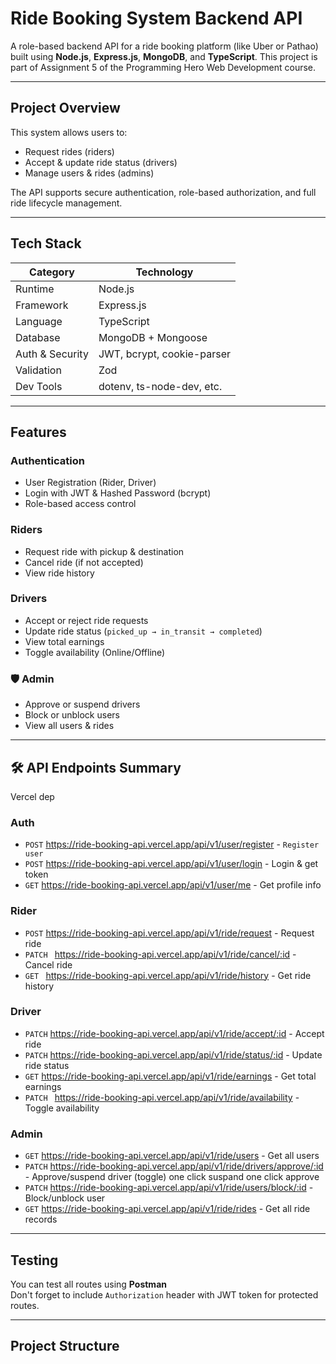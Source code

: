 #  Ride Booking System Backend API

A role-based backend API for a ride booking platform (like Uber or Pathao) built using **Node.js**, **Express.js**, **MongoDB**, and **TypeScript**. This project is part of Assignment 5 of the Programming Hero Web Development course.

---

##  Project Overview

This system allows users to:
-  Request rides (riders)
-  Accept & update ride status (drivers)
-  Manage users & rides (admins)

The API supports secure authentication, role-based authorization, and full ride lifecycle management.

---

##  Tech Stack

| Category       | Technology                    |
|----------------|-------------------------------|
| Runtime        | Node.js                       |
| Framework      | Express.js                    |
| Language       | TypeScript                    |
| Database       | MongoDB + Mongoose            |
| Auth & Security| JWT, bcrypt, cookie-parser    |
| Validation     | Zod                           |
| Dev Tools      | dotenv, ts-node-dev, etc.     |

---

##  Features

###  Authentication
- User Registration (Rider, Driver)
- Login with JWT & Hashed Password (bcrypt)
- Role-based access control

###  Riders
- Request ride with pickup & destination
- Cancel ride (if not accepted)
- View ride history

###  Drivers
- Accept or reject ride requests
- Update ride status (`picked_up → in_transit → completed`)
- View total earnings
- Toggle availability (Online/Offline)

### 🛡️ Admin
- Approve or suspend drivers
- Block or unblock users
- View all users & rides

---

## 🛠 API Endpoints Summary



Vercel dep




###  Auth
- `POST` https://ride-booking-api.vercel.app/api/v1/user/register - `Register user`
- `POST` https://ride-booking-api.vercel.app/api/v1/user/login - Login & get token
- `GET` https://ride-booking-api.vercel.app/api/v1/user/me - Get profile info

###  Rider
- `POST` https://ride-booking-api.vercel.app/api/v1/ride/request - Request ride
- `PATCH `  https://ride-booking-api.vercel.app/api/v1/ride/cancel/:id - Cancel ride
- `GET ` https://ride-booking-api.vercel.app/api/v1/ride/history - Get ride history

###  Driver
- `PATCH`  https://ride-booking-api.vercel.app/api/v1/ride/accept/:id - Accept ride
- `PATCH`  https://ride-booking-api.vercel.app/api/v1/ride/status/:id - Update ride status
- `GET`    https://ride-booking-api.vercel.app/api/v1/ride/earnings - Get total earnings
- `PATCH ` https://ride-booking-api.vercel.app/api/v1/ride/availability - Toggle availability




###  Admin
- `GET`  https://ride-booking-api.vercel.app/api/v1/ride/users - Get all users
- `PATCH`  https://ride-booking-api.vercel.app/api/v1/ride/drivers/approve/:id - Approve/suspend driver (toggle) one click suspand one click approve
- `PATCH`  https://ride-booking-api.vercel.app/api/v1/ride/users/block/:id - Block/unblock user
- `GET`   https://ride-booking-api.vercel.app/api/v1/ride/rides  - Get all ride records

---

##  Testing

You can test all routes using **Postman**   
 Don't forget to include `Authorization` header with JWT token for protected routes.

---

##  Project Structure

